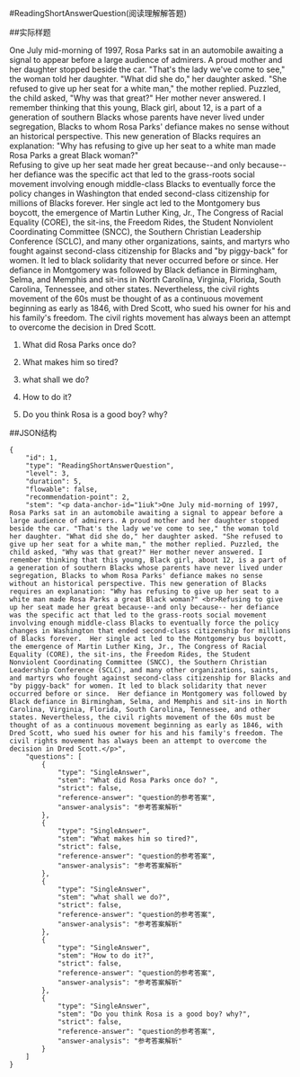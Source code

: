 #ReadingShortAnswerQuestion(阅读理解解答题)

##实际样题

One July mid-morning of 1997, Rosa Parks sat in an automobile awaiting a signal to appear before a large audience of admirers. A proud mother and her daughter stopped beside the car. "That's the lady we've come to see," the woman told her daughter. "What did she do," her daughter asked. "She refused to give up her seat for a white man," the mother replied. Puzzled, the child asked, "Why was that great?" Her mother never answered. I remember thinking that this young, Black girl, about 12, is a part of a generation of southern Blacks whose parents have never lived under segregation, Blacks to whom Rosa Parks' defiance makes no sense without an historical perspective. This new generation of Blacks requires an explanation: "Why has refusing to give up her seat to a white man made Rosa Parks a great Black woman?"  
Refusing to give up her seat made her great because--and only because-- her defiance was the specific act that led to the grass-roots social movement involving enough middle-class Blacks to eventually force the policy changes in Washington that ended second-class citizenship for millions of Blacks forever.  Her single act led to the Montgomery bus boycott, the emergence of Martin Luther King, Jr., The Congress of Racial Equality (CORE), the sit-ins, the Freedom Rides, the Student Nonviolent Coordinating Committee (SNCC), the Southern Christian Leadership Conference (SCLC), and many other organizations, saints, and martyrs who fought against second-class citizenship for Blacks and "by piggy-back" for women. It led to black solidarity that never occurred before or since.  Her defiance in Montgomery was followed by Black defiance in Birmingham, Selma, and Memphis and sit-ins in North Carolina, Virginia, Florida, South Carolina, Tennessee, and other states. Nevertheless, the civil rights movement of the 60s must be thought of as a continuous movement beginning as early as 1846, with Dred Scott, who sued his owner for his and his family's freedom. The civil rights movement has always been an attempt to overcome the decision in Dred Scott.

1. What did Rosa Parks once do? 

2. What makes him so tired? 

3. what shall we do?

4. How to do it?

5. Do you think Rosa is a good boy? why?

##JSON结构

	{
		"id": 1,						
		"type": "ReadingShortAnswerQuestion",			
		"level": 3,						
		"duration": 5,					
		"flowable": false,				
		"recommendation-point": 2,		
		"stem": "<p data-anchor-id="1iuk">One July mid-morning of 1997, Rosa Parks sat in an automobile awaiting a signal to appear before a large audience of admirers. A proud mother and her daughter stopped beside the car. "That's the lady we've come to see," the woman told her daughter. "What did she do," her daughter asked. "She refused to give up her seat for a white man," the mother replied. Puzzled, the child asked, "Why was that great?" Her mother never answered. I remember thinking that this young, Black girl, about 12, is a part of a generation of southern Blacks whose parents have never lived under segregation, Blacks to whom Rosa Parks' defiance makes no sense without an historical perspective. This new generation of Blacks requires an explanation: "Why has refusing to give up her seat to a white man made Rosa Parks a great Black woman?" <br>Refusing to give up her seat made her great because--and only because-- her defiance was the specific act that led to the grass-roots social movement involving enough middle-class Blacks to eventually force the policy changes in Washington that ended second-class citizenship for millions of Blacks forever.  Her single act led to the Montgomery bus boycott, the emergence of Martin Luther King, Jr., The Congress of Racial Equality (CORE), the sit-ins, the Freedom Rides, the Student Nonviolent Coordinating Committee (SNCC), the Southern Christian Leadership Conference (SCLC), and many other organizations, saints, and martyrs who fought against second-class citizenship for Blacks and "by piggy-back" for women. It led to black solidarity that never occurred before or since.  Her defiance in Montgomery was followed by Black defiance in Birmingham, Selma, and Memphis and sit-ins in North Carolina, Virginia, Florida, South Carolina, Tennessee, and other states. Nevertheless, the civil rights movement of the 60s must be thought of as a continuous movement beginning as early as 1846, with Dred Scott, who sued his owner for his and his family's freedom. The civil rights movement has always been an attempt to overcome the decision in Dred Scott.</p>",
		"questions": [		
			{
				"type": "SingleAnswer",	
				"stem": "What did Rosa Parks once do? ",	
				"strict": false,	
				"reference-answer": "question的参考答案",		
				"answer-analysis": "参考答案解析"
			},
			{
				"type": "SingleAnswer",	
				"stem": "What makes him so tired?",	
				"strict": false,	
				"reference-answer": "question的参考答案",		
				"answer-analysis": "参考答案解析"
			},
			{
				"type": "SingleAnswer",	
				"stem": "what shall we do?",	
				"strict": false,	
				"reference-answer": "question的参考答案",		
				"answer-analysis": "参考答案解析"
			},
			{
				"type": "SingleAnswer",	
				"stem": "How to do it?",	
				"strict": false,	
				"reference-answer": "question的参考答案",		
				"answer-analysis": "参考答案解析"
			},
			{
				"type": "SingleAnswer",	
				"stem": "Do you think Rosa is a good boy? why?",	
				"strict": false,	
				"reference-answer": "question的参考答案",		
				"answer-analysis": "参考答案解析"
			}
		]
	}

